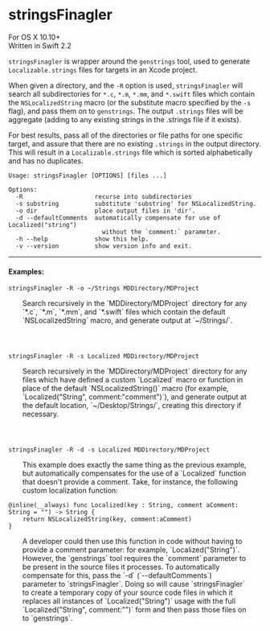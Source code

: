 stringsFinagler
=====================
For OS X 10.10+  
Written in Swift 2.2  

`stringsFinagler` is wrapper around the `genstrings` tool, used to generate `Localizable.strings` files for targets in an Xcode project.

When given a directory, and the `-R` option is used, `stringsFinagler` will search all subdirectories for `*.c`, `*.m`, `*.mm`, and `*.swift` files which contain the `NSLocalizedString` macro (or the substitute macro specified by the `-s` flag), and pass them on to `genstrings`. The output `.strings` files will be aggregate (adding to any existing strings in the .strings file if it exists).

For best results, pass all of the directories or file paths for one specific target, and assure that there are no existing `.strings` in the output directory. This will result in a `Localizable.strings` file which is sorted alphabetically and has no duplicates.

	Usage: stringsFinagler [OPTIONS] [files ...]
	
	Options:
	  -R                    recurse into subdirectories
	  -s substring          substitute 'substring' for NSLocalizedString.
	  -o dir                place output files in 'dir'.
	  -d --defaultComments  automatically compensate for use of Localized("string")
	                          without the `comment:` parameter.
	  -h --help             show this help.
	  -v --version          show version info and exit.
  
  
***
#### Examples:

    stringsFinagler -R -o ~/Strings MDDirectory/MDProject
   
<p style="margin:0 2em 4em 2em;">Search recursively in the `MDDirectory/MDProject` directory for any `*.c`, `*.m`, `*.mm`, and `*.swift` files which contain the default `NSLocalizedString` macro, and generate output at `~/Strings/`.

    stringsFinagler -R -s Localized MDDirectory/MDProject
   
<p style="margin:0 2em 4em 2em;">Search recursively in the `MDDirectory/MDProject` directory for any files which have defined a custom `Localized` macro or function in place of the default `NSLocalizedString()` macro (for example, `Localized("String", comment:"comment")`), and generate output at the default location, `~/Desktop/Strings/`, creating this directory if necessary.

    stringsFinagler -R -d -s Localized MDDirectory/MDProject

<p style="margin:0 2em 1em 2em;">This example does exactly the same thing as the previous example, but automatically compensates for the use of a `Localized` function that doesn't provide a comment. Take, for instance, the following custom localization function:

	@inline(__always) func Localized(key : String, comment aComment: String = "") -> String {
		return NSLocalizedString(key, comment:aComment)
	}  
	
<p style="margin:0 2em 1em 2em;">A developer could then use this function in code without having to provide a comment parameter: for example, `Localized("String")`. However, the `genstrings` tool requires the `comment` parameter to be present in the source files it processes. To automatically compensate for this, pass the `-d` (`--defaultComments`) parameter to `stringsFinagler`. Doing so will cause `stringsFinagler` to create a temporary copy of your source code files in which it replaces all instances of `Localized("String")` usage with the full `Localized("String", comment:"")` form and then pass those files on to `genstrings`.